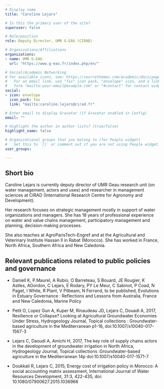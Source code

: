 ```yaml
---
# Display name
title: "Caroline Lejars"

# Is this the primary user of the site?
superuser: false

# Role/position
role: Deputy Director, UMR G-EAU (CIRAD)

# Organizations/Affiliations
organizations:
- name: UMR G-EAU
  url: "https://www.g-eau.fr/index.php/en/"

# Social/Academic Networking
# For available icons, see: https://sourcethemes.com/academic/docs/page-builder/#icons
#   For an email link, use "fas" icon pack, "envelope" icon, and a link in the
#   form "mailto:your-email@example.com" or "#contact" for contact widget.
social:
- icon: envelope
  icon_pack: fas
  link: "mailto:caroline.lejars@cirad.fr"

# Enter email to display Gravatar (if Gravatar enabled in Config)
email: ""

# Highlight the author in author lists? (true/false)
highlight_name: false

# Organizational groups that you belong to (for People widget)
#   Set this to `[]` or comment out if you are not using People widget.
user_groups:

---
```


## Short bio

Caroline Lejars is currently deputy director of UMR Geau research unit (on water management, actors and uses) and researcher in management sciences at CIRAD (International Research Centre for Agronomy and Development). 

Her research focuses on strategic management mostly in support of water organizations and managers. She has 18 years of professional experience on water and value chains management, participatory management and planning, decision-making processes. 

She also teaches at AgroParisTech-Engref and at the Agricultural and Veterinary Institute Hassan II in Rabat (Morocco). She has worked in France, North Africa, Southern Africa and New Caledonia. 



## Relevant publications related to public policies and governance

+	Daniell K,  P.Maurel, A Rubio, O Barreteau, S Bouard, JE Rougier, K Astles, AGordon, C Lejars, E Rodary, PY Le Meur, C Sabinot, P Coad, N Paget, I White, R Plant, V Pilbeam, N Ferrand, to be published, Evolutions in Estuary Governance : Reflections and Lessons from Australia, France and New Caledonia, Marine Policy

+	Petit O, Lopez Gun A, Kuper M, Rinaudeau JD, Lejars C, Douadi A, 2017, Resilience or Collapse? Looking at Agricultural Groundwater Economies Under Stress, Hydrogeology Journal, Topical collections : Groundwater-based agriculture in the Mediterranean p1-16, doi:10.1007/s10040-017-1567-3

+	Lejars C, Daoudi A, Amichi H, 2017, The key role of supply chains actors in the development of groundwater irrigation in North Africa, Hydrogeology Journal, Topical collections :Groundwater-based agriculture in the Mediterranean 14p doi:10.1007/s10040-017-1571-7

+	Doukkali R, Lejars C, 2015, Energy cost of irrigation policy in Morocco: A social accounting matrix assessment, International Journal of Water Resources Development, 31:3, 422-435, doi: 10.1080/07900627.2015.1036966
